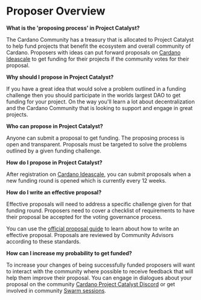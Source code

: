 # Proposer Overview

**What is the 'proposing process' in Project Catalyst?**

The Cardano Community has a treasury that is allocated to Project Catalyst to help fund projects that benefit the ecosystem and overall community of Cardano. Proposers with ideas can put forward proposals on [Cardano Ideascale](https://cardano.ideascale.com) to get funding for their projects if the community votes for their proposal.



**Why should I propose in Project Catalyst?**

If you have a great idea that would solve a problem outlined in a funding challenge then you should participate in the worlds largest DAO to get funding for your project. On the way you'll learn a lot about decentralization and the Cardano Community that is looking to support and engage in great projects.



**Who can propose in Project Catalyst?**

Anyone can submit a proposal to get funding. The proposing process is open and transparent. Proposals must be targeted to solve the problems outlined by a given funding challenge.



**How do I propose in Project Catalyst?**

After registration on [Cardano Ideascale](https://cardano.ideascale.com), you can submit proposals when a new funding round is opened which is currently every 12 weeks.



**How do I write an effective proposal?**

Effective proposals will need to address a specific challenge given for that funding round. Proposers need to cover a checklist of requirements to have their proposal be accepted for the voting governance process.

You can use the [official proposal guide](proposer-guide.md) to learn about how to write an effective proposal. Proposals are reviewed by Community Advisors according to these standards.



**How can I increase my probability to get funded?**

To increase your changes of being successfully funded proposers will want to interact with the community where possible to receive feedback that will help them improve their proposal. You can engage in dialogues about your proposal on the community [Cardano Project Catalyst Discord](https://discord.com/invite/8HeBaUdm) or get involved in community [Swarm sessions](https://catalystswarm.com).
